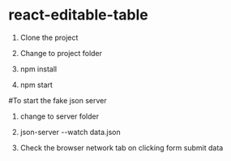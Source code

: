 # react-editable-table

1. Clone the project

2. Change to project folder

3.  npm install

4. npm start


#To start the fake json server

1. change to server folder

2. json-server --watch data.json

3. Check the browser network tab on clicking form submit data
